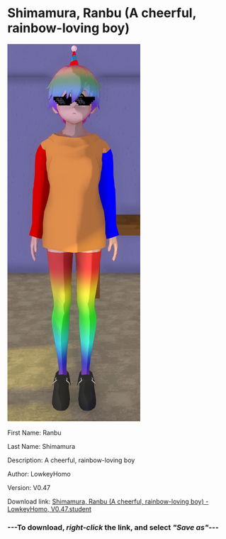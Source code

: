# Shimamura, Ranbu (A cheerful, rainbow-loving boy)

<img src = "https://raw.githubusercontent.com/Arbiter1223/Daigaku-Gurashi-Custom-Students/master/Students/Files/Shimamura%2C%20Ranbu%20(A%20cheerful%2C%20rainbow-loving%20boy).png">

First Name: Ranbu

Last Name: Shimamura

Description: A cheerful, rainbow-loving boy

Author: LowkeyHomo

Version: V0.47

Download link: <a href="https://raw.githubusercontent.com/Arbiter1223/Daigaku-Gurashi-Custom-Students/master/Students/Files/Shimamura%2C%20Ranbu%20(A%20cheerful%2C%20rainbow-loving%20boy)%20-%20LowkeyHomo%2C%20V0.47.student">Shimamura, Ranbu (A cheerful, rainbow-loving boy) - LowkeyHomo, V0.47.student</a>

### ---**To download, _right-click_ the link, and select _"Save as"_**---
